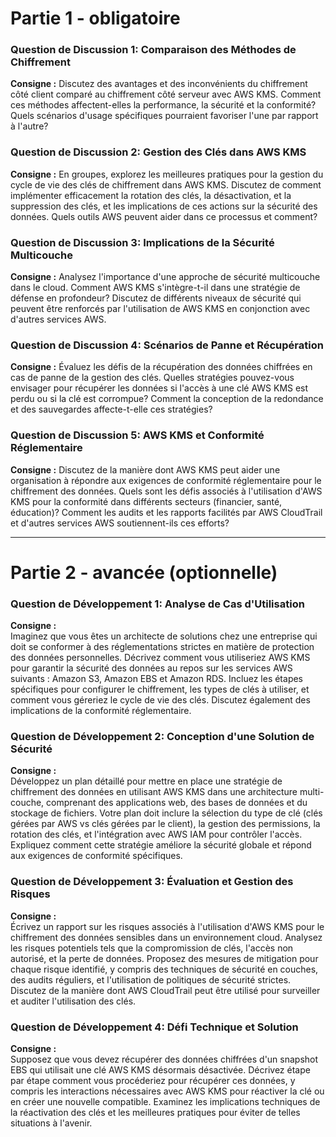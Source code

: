 # Partie 1 - obligatoire

### Question de Discussion 1: Comparaison des Méthodes de Chiffrement
**Consigne :**
Discutez des avantages et des inconvénients du chiffrement côté client comparé au chiffrement côté serveur avec AWS KMS. Comment ces méthodes affectent-elles la performance, la sécurité et la conformité? Quels scénarios d'usage spécifiques pourraient favoriser l'une par rapport à l'autre?

### Question de Discussion 2: Gestion des Clés dans AWS KMS
**Consigne :**
En groupes, explorez les meilleures pratiques pour la gestion du cycle de vie des clés de chiffrement dans AWS KMS. Discutez de comment implémenter efficacement la rotation des clés, la désactivation, et la suppression des clés, et les implications de ces actions sur la sécurité des données. Quels outils AWS peuvent aider dans ce processus et comment?

### Question de Discussion 3: Implications de la Sécurité Multicouche
**Consigne :**
Analysez l'importance d'une approche de sécurité multicouche dans le cloud. Comment AWS KMS s'intègre-t-il dans une stratégie de défense en profondeur? Discutez de différents niveaux de sécurité qui peuvent être renforcés par l'utilisation de AWS KMS en conjonction avec d'autres services AWS.

### Question de Discussion 4: Scénarios de Panne et Récupération
**Consigne :**
Évaluez les défis de la récupération des données chiffrées en cas de panne de la gestion des clés. Quelles stratégies pouvez-vous envisager pour récupérer les données si l'accès à une clé AWS KMS est perdu ou si la clé est corrompue? Comment la conception de la redondance et des sauvegardes affecte-t-elle ces stratégies?

### Question de Discussion 5: AWS KMS et Conformité Réglementaire
**Consigne :**
Discutez de la manière dont AWS KMS peut aider une organisation à répondre aux exigences de conformité réglementaire pour le chiffrement des données. Quels sont les défis associés à l'utilisation d'AWS KMS pour la conformité dans différents secteurs (financier, santé, éducation)? Comment les audits et les rapports facilités par AWS CloudTrail et d'autres services AWS soutiennent-ils ces efforts?

---
# Partie 2 - avancée (optionnelle)


### Question de Développement 1: Analyse de Cas d'Utilisation
**Consigne :**  
Imaginez que vous êtes un architecte de solutions chez une entreprise qui doit se conformer à des réglementations strictes en matière de protection des données personnelles. Décrivez comment vous utiliseriez AWS KMS pour garantir la sécurité des données au repos sur les services AWS suivants : Amazon S3, Amazon EBS et Amazon RDS. Incluez les étapes spécifiques pour configurer le chiffrement, les types de clés à utiliser, et comment vous géreriez le cycle de vie des clés. Discutez également des implications de la conformité réglementaire.

### Question de Développement 2: Conception d'une Solution de Sécurité
**Consigne :**  
Développez un plan détaillé pour mettre en place une stratégie de chiffrement des données en utilisant AWS KMS dans une architecture multi-couche, comprenant des applications web, des bases de données et du stockage de fichiers. Votre plan doit inclure la sélection du type de clé (clés gérées par AWS vs clés gérées par le client), la gestion des permissions, la rotation des clés, et l'intégration avec AWS IAM pour contrôler l'accès. Expliquez comment cette stratégie améliore la sécurité globale et répond aux exigences de conformité spécifiques.

### Question de Développement 3: Évaluation et Gestion des Risques
**Consigne :**  
Écrivez un rapport sur les risques associés à l'utilisation d'AWS KMS pour le chiffrement des données sensibles dans un environnement cloud. Analysez les risques potentiels tels que la compromission de clés, l'accès non autorisé, et la perte de données. Proposez des mesures de mitigation pour chaque risque identifié, y compris des techniques de sécurité en couches, des audits réguliers, et l'utilisation de politiques de sécurité strictes. Discutez de la manière dont AWS CloudTrail peut être utilisé pour surveiller et auditer l'utilisation des clés.

### Question de Développement 4: Défi Technique et Solution
**Consigne :**  
Supposez que vous devez récupérer des données chiffrées d'un snapshot EBS qui utilisait une clé AWS KMS désormais désactivée. Décrivez étape par étape comment vous procéderiez pour récupérer ces données, y compris les interactions nécessaires avec AWS KMS pour réactiver la clé ou en créer une nouvelle compatible. Examinez les implications techniques de la réactivation des clés et les meilleures pratiques pour éviter de telles situations à l'avenir.

